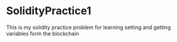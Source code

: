 # SolidityPractice1
This is my solidity practice problem for learning setting and getting variables form the blockchain
